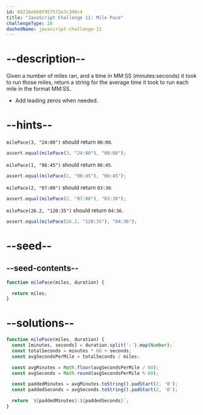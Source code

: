```yaml
---
id: 68216eb60f957572e7c340c4
title: "JavaScript Challenge 11: Mile Pace"
challengeType: 28
dashedName: javascript-challenge-11
---
```


# --description--

Given a number of miles ran, and a time in MM:SS (minutes:seconds) it took to run those miles, return a string for the average time it took to run each mile in the format MM:SS.

- Add leading zeros when needed.

# --hints--

`milePace(3, "24:00")` should return `08:00`.

```js
assert.equal(milePace(3, "24:00"), "08:00");
```

`milePace(1, "06:45")` should return `06:45`.

```js
assert.equal(milePace(1, "06:45"), "06:45");
```

`milePace(2, "07:00")` should return `03:30`.

```js
assert.equal(milePace(2, "07:00"), "03:30");
```

`milePace(26.2, "120:35")` should return `04:36`.

```js
assert.equal(milePace(26.2, "120:35"), "04:36");
```

# --seed--

## --seed-contents--

```js
function milePace(miles, duration) {

  return miles;
}
```

# --solutions--

```js
function milePace(miles, duration) {
  const [minutes, seconds] = duration.split(':').map(Number);
  const totalSeconds = minutes * 60 + seconds;
  const avgSecondsPerMile = totalSeconds / miles;

  const avgMinutes = Math.floor(avgSecondsPerMile / 60);
  const avgSeconds = Math.round(avgSecondsPerMile % 60);

  const paddedMinutes = avgMinutes.toString().padStart(2, '0');
  const paddedSeconds = avgSeconds.toString().padStart(2, '0');

  return `${paddedMinutes}:${paddedSeconds}`;
}
```
